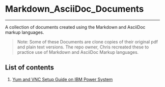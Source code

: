 # Markdown_AsciiDoc_Documents

---

A collection of documents created using the Markdown and AsciiDoc markup languages.

> Note: Some of these Documents are clone copies of their original pdf and plain text versions. The repo owner, Chris recreated these to practice use of Markdown and AsciiDoc Markup languages.

## List of contents

1. [Yum and VNC Setup Guide on IBM Power System](0x01-System_management_tasks.md)
